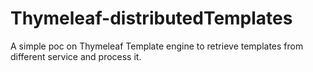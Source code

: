 # Thymeleaf-distributedTemplates
A simple poc on Thymeleaf Template engine to retrieve templates from different service and process it.
